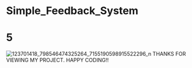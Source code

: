 # Simple_Feedback_System
# 5
![123701418_798546474325264_7155190598915522296_n](https://user-images.githubusercontent.com/69636277/98115951-9ad96700-1ecd-11eb-9f72-929529ad811a.png)
THANKS FOR VIEWING MY PROJECT.
HAPPY CODING!!
